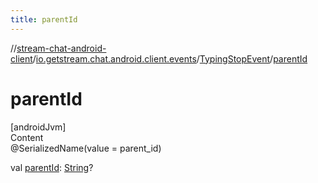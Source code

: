 ```yaml
---
title: parentId
---
```

//[stream-chat-android-client](../../../index.md)/[io.getstream.chat.android.client.events](../index.md)/[TypingStopEvent](index.md)/[parentId](parentId.md)



# parentId  
[androidJvm]  
Content  
@SerializedName(value = parent_id)  
  
val [parentId](parentId.md): [String](https://kotlinlang.org/api/latest/jvm/stdlib/kotlin/-string/index.html)?  



